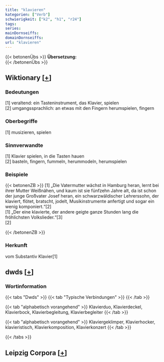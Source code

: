 ```yaml
---
title: "klavieren"
kategorien: ["Verb"]
schwierigkeit: ["k2", "h1", "r24"]
tags:
series:
mainDornseiffs:
domainDornseiffs:
url: "klavieren"
---
```


{{< betonenÜbs >}}
**Übersetzung:**  
{{< /betonenÜbs >}}

## Wiktionary [[+](https://de.wiktionary.org/wiki/klavieren)]

### Bedeutungen
[1] veraltend: ein Tasteninstrument, das Klavier, spielen  
[2] umgangssprachlich: an etwas mit den Fingern herumspielen, fingern  

### Oberbegriffe
[1] musizieren, spielen  

### Sinnverwandte
[1] Klavier spielen, in die Tasten hauen  
[2] basteln, fingern, fummeln, herummodeln, herumspielen  

### Beispiele
{{< betonenZB >}}
[1] „Die Vatermutter wächst in Hamburg heran, lernt bei ihrer Mutter Weißnähen, und kaum ist sie fünfzehn Jahre alt, da ist schon der junge Großvater Josef heran, ein schwarzwäldischer Lehrerssohn, der klaviert, flötet, bratscht, jodelt, Musikinstrumente anfertigt und sogar ein wenig komponiert.“[2]  
[1] „Der eine klavierte, der andere geigte ganze Stunden lang die fröhlichsten Volkslieder.“[3]  
[2]  

{{< /betonenZB >}}
### Herkunft
vom Substantiv Klavier[1]  



## dwds [[+](https://www.dwds.de/wb/klavieren)]

### Wortinformation
{{< tabs "Dwds" >}}
{{< tab "Typische Verbindungen" >}}
{{< /tab >}}

{{< tab "alphabetisch vorangehend" >}}
Klavierduo, Klavierdeckel, Klavierbock, Klavierbegleitung, Klavierbegleiter
{{< /tab >}}

{{< tab "alphabetisch vorangehend" >}}
Klaviergeklimper, Klavierhocker, klavieristisch, Klavierkomposition, Klavierkonzert
{{< /tab >}}

{{< /tabs >}}

## Leipzig Corpora [[+](https://corpora.uni-leipzig.de/en/res?word=klavieren&corpusId=deu_newscrawl-public_2018)]

